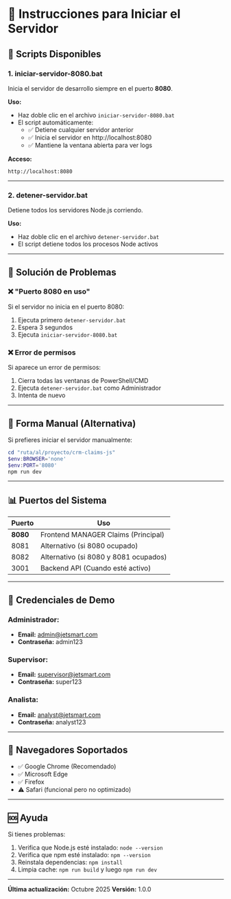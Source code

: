 # 🚀 Instrucciones para Iniciar el Servidor

## 📝 Scripts Disponibles

### 1. **iniciar-servidor-8080.bat**
Inicia el servidor de desarrollo siempre en el puerto **8080**.

**Uso:**
- Haz doble clic en el archivo `iniciar-servidor-8080.bat`
- El script automáticamente:
  - ✅ Detiene cualquier servidor anterior
  - ✅ Inicia el servidor en http://localhost:8080
  - ✅ Mantiene la ventana abierta para ver logs

**Acceso:**
```
http://localhost:8080
```

---

### 2. **detener-servidor.bat**
Detiene todos los servidores Node.js corriendo.

**Uso:**
- Haz doble clic en el archivo `detener-servidor.bat`
- El script detiene todos los procesos Node activos

---

## 🔧 Solución de Problemas

### ❌ "Puerto 8080 en uso"
Si el servidor no inicia en el puerto 8080:
1. Ejecuta primero `detener-servidor.bat`
2. Espera 3 segundos
3. Ejecuta `iniciar-servidor-8080.bat`

### ❌ Error de permisos
Si aparece un error de permisos:
1. Cierra todas las ventanas de PowerShell/CMD
2. Ejecuta `detener-servidor.bat` como Administrador
3. Intenta de nuevo

---

## 🎯 Forma Manual (Alternativa)

Si prefieres iniciar el servidor manualmente:

```powershell
cd "ruta/al/proyecto/crm-claims-js"
$env:BROWSER='none'
$env:PORT='8080'
npm run dev
```

---

## 📊 Puertos del Sistema

| Puerto | Uso |
|--------|-----|
| **8080** | Frontend MANAGER Claims (Principal) |
| 8081 | Alternativo (si 8080 ocupado) |
| 8082 | Alternativo (si 8080 y 8081 ocupados) |
| 3001 | Backend API (Cuando esté activo) |

---

## 🔐 Credenciales de Demo

### Administrador:
- **Email:** admin@jetsmart.com
- **Contraseña:** admin123

### Supervisor:
- **Email:** supervisor@jetsmart.com
- **Contraseña:** super123

### Analista:
- **Email:** analyst@jetsmart.com
- **Contraseña:** analyst123

---

## 📱 Navegadores Soportados

- ✅ Google Chrome (Recomendado)
- ✅ Microsoft Edge
- ✅ Firefox
- ⚠️ Safari (funcional pero no optimizado)

---

## 🆘 Ayuda

Si tienes problemas:
1. Verifica que Node.js esté instalado: `node --version`
2. Verifica que npm esté instalado: `npm --version`
3. Reinstala dependencias: `npm install`
4. Limpia cache: `npm run build` y luego `npm run dev`

---

**Última actualización:** Octubre 2025
**Versión:** 1.0.0

